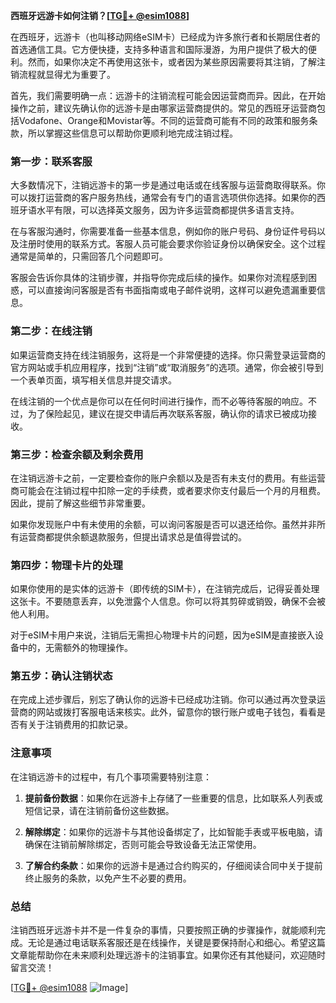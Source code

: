 **西班牙远游卡如何注销？[[TG💪+ @esim1088](https://t.me/s/esim1088)]**

在西班牙，远游卡（也叫移动网络eSIM卡）已经成为许多旅行者和长期居住者的首选通信工具。它方便快捷，支持多种语言和国际漫游，为用户提供了极大的便利。然而，如果你决定不再使用这张卡，或者因为某些原因需要将其注销，了解注销流程就显得尤为重要了。

首先，我们需要明确一点：远游卡的注销流程可能会因运营商而异。因此，在开始操作之前，建议先确认你的远游卡是由哪家运营商提供的。常见的西班牙运营商包括Vodafone、Orange和Movistar等。不同的运营商可能有不同的政策和服务条款，所以掌握这些信息可以帮助你更顺利地完成注销过程。

### **第一步：联系客服**
大多数情况下，注销远游卡的第一步是通过电话或在线客服与运营商取得联系。你可以拨打运营商的客户服务热线，通常会有专门的语言选项供你选择。如果你的西班牙语水平有限，可以选择英文服务，因为许多运营商都提供多语言支持。

在与客服沟通时，你需要准备一些基本信息，例如你的账户号码、身份证件号码以及注册时使用的联系方式。客服人员可能会要求你验证身份以确保安全。这个过程通常是简单的，只需回答几个问题即可。

客服会告诉你具体的注销步骤，并指导你完成后续的操作。如果你对流程感到困惑，可以直接询问客服是否有书面指南或电子邮件说明，这样可以避免遗漏重要信息。

### **第二步：在线注销**
如果运营商支持在线注销服务，这将是一个非常便捷的选择。你只需登录运营商的官方网站或手机应用程序，找到“注销”或“取消服务”的选项。通常，你会被引导到一个表单页面，填写相关信息并提交请求。

在线注销的一个优点是你可以在任何时间进行操作，而不必等待客服的响应。不过，为了保险起见，建议在提交申请后再次联系客服，确认你的请求已被成功接收。

### **第三步：检查余额及剩余费用**
在注销远游卡之前，一定要检查你的账户余额以及是否有未支付的费用。有些运营商可能会在注销过程中扣除一定的手续费，或者要求你支付最后一个月的月租费。因此，提前了解这些细节非常重要。

如果你发现账户中有未使用的余额，可以询问客服是否可以退还给你。虽然并非所有运营商都提供余额退款服务，但提出请求总是值得尝试的。

### **第四步：物理卡片的处理**
如果你使用的是实体的远游卡（即传统的SIM卡），在注销完成后，记得妥善处理这张卡。不要随意丢弃，以免泄露个人信息。你可以将其剪碎或销毁，确保不会被他人利用。

对于eSIM卡用户来说，注销后无需担心物理卡片的问题，因为eSIM是直接嵌入设备中的，无需额外的物理操作。

### **第五步：确认注销状态**
在完成上述步骤后，别忘了确认你的远游卡已经成功注销。你可以通过再次登录运营商的网站或拨打客服电话来核实。此外，留意你的银行账户或电子钱包，看看是否有关于注销费用的扣款记录。

### **注意事项**
在注销远游卡的过程中，有几个事项需要特别注意：

1. **提前备份数据**：如果你在远游卡上存储了一些重要的信息，比如联系人列表或短信记录，请在注销前备份这些数据。
   
2. **解除绑定**：如果你的远游卡与其他设备绑定了，比如智能手表或平板电脑，请确保在注销前解除绑定，否则可能会导致设备无法正常使用。

3. **了解合约条款**：如果你的远游卡是通过合约购买的，仔细阅读合同中关于提前终止服务的条款，以免产生不必要的费用。

### **总结**
注销西班牙远游卡并不是一件复杂的事情，只要按照正确的步骤操作，就能顺利完成。无论是通过电话联系客服还是在线操作，关键是要保持耐心和细心。希望这篇文章能帮助你在未来顺利处理远游卡的注销事宜。如果你还有其他疑问，欢迎随时留言交流！

[[TG💪+ @esim1088](https://t.me/s/esim1088) ![Image](https://i.postimg.cc/4NQfJmqS/Snipaste-2025-05-13-00-14-12.png)]